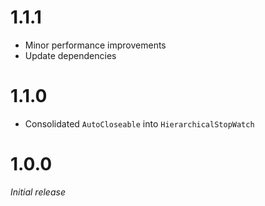 # 1.1.1
* Minor performance improvements
* Update dependencies

# 1.1.0
* Consolidated ``AutoCloseable`` into ``HierarchicalStopWatch``

# 1.0.0
<i>Initial release</i>
